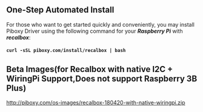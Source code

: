 ## One-Step Automated Install
For those who want to get started quickly and conveniently, you may install Piboxy Driver using the following command for your ***Raspberry Pi*** with ***recalbox***:

#### `curl -sSL piboxy.com/install/recalbox | bash`

## Beta Images(for Recalbox with native I2C + WiringPi Support,Does not support Raspberry 3B Plus)
http://piboxy.com/os-images/recalbox-180420-with-native-wiringpi.zip
